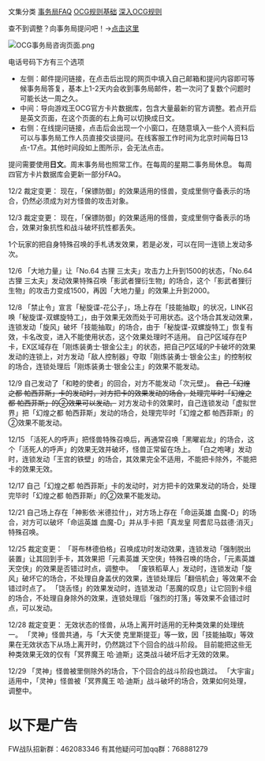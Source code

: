 文集分类
[事务局FAQ](http://www.jianshu.com/nb/10161162)
[OCG规则基础](http://www.jianshu.com/nb/10378886)
[深入OCG规则](http://www.jianshu.com/nb/3903431)

查不到调整？向事务局提问吧！→[点击这里](http://www.yugioh-card.com/japan/support/)

![OCG事务局咨询页面.png](http://upload-images.jianshu.io/upload_images/1898522-91e01ac73392218c.png?imageMogr2/auto-orient/strip%7CimageView2/2/w/1240)

电话号码下方有三个选项

- 左侧：邮件提问链接，在点击后出现的网页中填入自己邮箱和提问内容即可等候事务局答复，基本上1-2天内会收到事务局邮件，若一次问了复数个问题时可能长达一周之久。
- 中间：导向游戏王OCG官方卡片数据库，包含大量最新的官方调整。若点开后是英文页面，在这个页面的右上角可以切换成日文。
- 右侧：在线提问链接，点击后会出现一个小窗口，在随意填入一些个人资料后可以与事务局工作人员直接交谈提问。在线客服工作时间为北京时间每日13点-17点。其他时间段如上图所示，会无法点击。

提问需要使用**日文**。周末事务局也照常工作。在每周的星期二事务局休息。
每周四官方卡片数据库会更新一部分FAQ。

12/2
裁定变更：
现在，「保镖防御」的效果适用的怪兽，变成里侧守备表示的场合，仍然必须成为对方怪兽的攻击对象。

12/3
裁定变更：
现在，「保镖防御」的效果适用的怪兽，变成里侧守备表示的场合，效果对象抗性和战斗破坏抗性都丢失。

1个玩家的把自身特殊召唤的手札诱发效果，若是必发，可以在同一连锁上发动多次。

12/6
「大地力量」让「No.64 古狸 三太夫」攻击力上升到1500的状态，「No.64 古狸 三太夫」发动效果特殊召唤「影武者狸衍生物」的场合，这个「影武者狸衍生物」的攻击力变成1500，再因「大地力量」的效果上升到2000。

12/8
「禁止令」宣言「秘旋谍-花公子」，场上存在「技能抽取」的状况，LINK召唤「秘旋谍-双螺旋特工」，由于效果无效而处于可用状态。这个场合其发动效果，连锁发动「旋风」破坏「技能抽取」的场合，由于「秘旋谍-双螺旋特工」恢复有效，卡名改变，进入不能使用状态，这个效果处理时不适用。
自己P区域存在P卡，EX区域存在「刚炼装勇士·银金公主」的状态，把自己P区域的P卡破坏的效果发动的连锁上，对方发动「敌人控制器」夺取「刚炼装勇士·银金公主」的控制权的场合，连锁处理后「刚炼装勇士·银金公主」的效果不能发动。

12/9
自己发动了「和睦的使者」的回合，对方不能发动「次元壁」。
~~自己「幻煌之都 帕西菲斯」卡的发动时，对方把卡的效果发动的场合，处理完毕时「幻煌之都 帕西菲斯」的②效果可以发动。~~
对方发动卡的效果时，自己连锁发动「虚拟世界」把「幻煌之都 帕西菲斯」发动的场合，处理完毕时「幻煌之都 帕西菲斯」的②效果不能发动。

12/15
「活死人的呼声」把怪兽特殊召唤后，再通常召唤「黑曜岩龙」的场合，这个「活死人的呼声」的效果无效并破坏，怪兽正常留在场上。
「白之咆哮」发动时，连锁发动「王宫的铁壁」的场合，其效果完全不适用，不能把卡除外，不能把卡的效果无效。

12/17
自己「幻煌之都 帕西菲斯」卡的发动时，对方把卡的效果发动的场合，处理完毕时「幻煌之都 帕西菲斯」的②效果不能发动。

12/21
自己场上存在「神影依·米德拉什」，对方场上存在「命运英雄 血魔-D」的场合，对方可以破坏「命运英雄 血魔-D」并从手卡把「真龙皇 阿耆尼马兹德·消灭」特殊召唤。

12/25
裁定变更：
「哥布林德伯格」召唤成功时发动效果，连锁发动「强制脱出装置」让其回到手卡，其效果把「元素英雄 天空侠」特殊召唤的场合，「元素英雄 天空侠」的效果是否错过时点，调整中。
「废铁稻草人」发动时，连锁发动「旋风」破坏它的场合，不处理自身盖伏的效果，连锁处理后「翻倍机会」等效果不会错过时点了。
「饶舌怪」的效果发动时，连锁发动「恶魔的叹息」让它回到卡组的场合，不处理自身除外的效果，连锁处理后「强烈的打落」等效果不会错过时点，可以发动。

12/28
裁定变更：
无效状态的怪兽，从场上离开时适用的无种类效果的处理统一。
「灵神」怪兽共通，与「大天使 克里斯提亚」等一致，因「技能抽取」等效果在无效状态下从场上离开时，仍然跳过下个回合的战斗阶段。
目前能把这些无种类效果无效的仅有「冥界魔王 哈·迪斯」这类战斗破坏后才无效的效果。

12/29
「灵神」怪兽被里侧除外的场合，下个回合的战斗阶段也跳过。
「大宇宙」适用中，「灵神」怪兽被「冥界魔王 哈·迪斯」战斗破坏的场合，效果如何处理，调整中。

# 以下是广告
FW战队招新群：462083346
有其他疑问可加qq群：768881279
